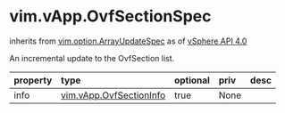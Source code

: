vim.vApp.OvfSectionSpec
=======================
inherits from [vim.option.ArrayUpdateSpec](docs/vim.option.ArrayUpdateSpec.md)
as of [vSphere API 4.0](vim.version.md#vim.version.version5)


An incremental update to the OvfSection list.

| property | type | optional | priv | desc |
|:---------|:-----|:---------|:-----|:-----|
| info | [vim.vApp.OvfSectionInfo](vim.vApp.OvfSectionInfo.md "vim.vApp.OvfSectionInfo") | true | None |  |


